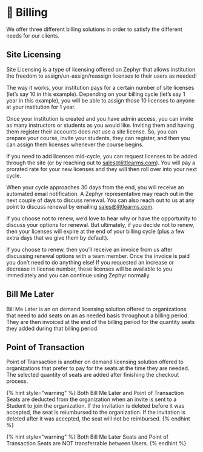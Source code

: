# 💸 Billing

We offer three different billing solutions in order to satisfy the different needs for our clients.

## Site Licensing

Site Licensing is a type of licensing offered on Zephyr that allows institution the freedom to assign/un-assign/reassign licenses to their users as needed!

The way it works, your institution pays for a certain number of site licenses (let’s say 10 in this example). Depending on your billing cycle (let’s say 1 year in this example), you will be able to assign those 10 licenses to anyone at your institution for 1 year.

Once your institution is created and you have admin access, you can invite as many instructors or students as you would like. Inviting them and having them register their accounts does _not_ use a site license. So, you can prepare your course, invite your students, they can register, and then you can assign them licenses whenever the course begins.

If you need to add licenses mid-cycle, you can request licenses to be added through the site (or by reaching out to [sales@littlearms.com](mailto:sales@littlearms.com)). You will pay a prorated rate for your new licenses and they will then roll over into your next cycle.

When your cycle approaches 30 days from the end, you will receive an automated email notification. A Zephyr representative may reach out in the next couple of days to discuss renewal. You can also reach out to us at any point to discuss renewal by emailing [sales@littlearms.com](mailto:sales@littlearms.com).

If you choose not to renew, we’d love to hear why or have the opportunity to discuss your options for renewal. But ultimately, if you decide not to renew, then your licenses will expire at the end of your billing cycle (plus a few extra days that we give them by default).

If you choose to renew, then you’ll receive an invoice from us after discussing renewal options with a team member. Once the invoice is paid you don’t need to do anything else! If you requested an increase or decrease in license number, these licenses will be available to you immediately and you can continue using Zephyr normally.

## Bill Me Later

Bill Me Later is an on demand licensing solution offered to organizations that need to add seats on an as needed basis throughout a billing period.  They are then invoiced at the end of the billing period for the quantity seats they added during that billing period. &#x20;

## Point of Transaction

Point of Transaction is another on demand licensing solution offered to organizations that prefer to pay for the seats at the time they are needed.  The selected quantity of seats are added after finishing the checkout process.

{% hint style="warning" %}
Both Bill Me Later and Point of Transaction Seats are deducted from the organization when an invite is sent to a Student to join the organization.  If the invitation is deleted before it was accepted, the seat is reiumbursed to the organization.  If the invitation is deleted after it was accepted, the seat will not be reimbursed.
{% endhint %}

{% hint style="warning" %}
Both Bill Me Later Seats and Point of Transaction Seats are NOT transferrable between Users.&#x20;
{% endhint %}
